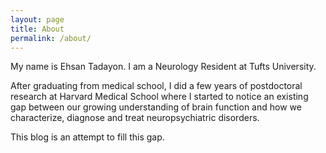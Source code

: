 ```yaml
---
layout: page
title: About
permalink: /about/
---
```


My name is Ehsan Tadayon. I am a Neurology Resident at Tufts University. 

After graduating from medical school, I did a few years of postdoctoral research at Harvard Medical School where I started to notice an existing gap between our growing understanding of brain function and how we characterize, diagnose and treat neuropsychiatric disorders. 

This blog is an attempt to fill this gap.